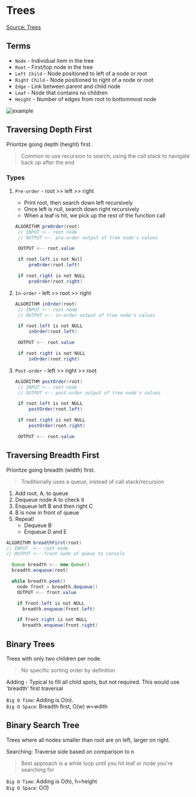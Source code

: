 # Trees

[Source: Trees](https://codefellows.github.io/common_curriculum/data_structures_and_algorithms/Code_401/class-15/resources/Trees.html)

## Terms

- `Node` - Individual item in the tree
- `Root` - First/top node in the tree
- `Left Child` - Node positioned to left of a node or root
- `Right Child` - Node positioned to right of a node or root
- `Edge` - Link between parent and child node
- `Leaf` - Node that contains no children
- `Height` - Number of edges from root to bottommost node

![example](https://codefellows.github.io/common_curriculum/data_structures_and_algorithms/Code_401/class-15/resources/images/BinaryTree1.PNG)

## Traversing Depth First

Prioritze going depth (height) first.

> Common to use recursion to search, using the call stack to navigate back up after the end

### Types

1. `Pre-order` - root >> left >> right
   - Print root, then search down left recursively
   - Once left is null, search down right recursively
   - When a leaf is hit, we pick up the rest of the function call

   ```java
   ALGORITHM preOrder(root)
    // INPUT <-- root node
    // OUTPUT <-- pre-order output of tree node's values

    OUTPUT <-- root.value

    if root.left is not Null
        preOrder(root.left)

    if root.right is not NULL
        preOrder(root.right)
   ```

2. `In-order` - left >> root >> right

   ```java
   ALGORITHM inOrder(root)
    // INPUT <-- root node
    // OUTPUT <-- in-order output of tree node's values

    if root.left is not NULL
        inOrder(root.left)

    OUTPUT <-- root.value

    if root.right is not NULL
        inOrder(root.right)
   ```

3. `Post-order` - left >> right >> root

   ```java
   ALGORITHM postOrder(root)
    // INPUT <-- root node
    // OUTPUT <-- post-order output of tree node's values

    if root.left is not NULL
        postOrder(root.left)

    if root.right is not NULL
        postOrder(root.right)

    OUTPUT <-- root.value
   ```

## Traversing Breadth First

Prioritze going breadth (width) first.

> Traditionally uses a queue, instead of call stack/recursion

1. Add root, A, to queue
2. Dequeue node A to check it
3. Enqueue left B and then right C
4. B is now in front of queue
5. Repeat!
   - Dequeue B
   - Enqueue D and E

```java
ALGORITHM breadthFirst(root)
// INPUT  <-- root node
// OUTPUT <-- front node of queue to console

  Queue breadth <-- new Queue()
  breadth.enqueue(root)

  while breadth.peek()
    node front = breadth.dequeue()
    OUTPUT <-- front.value

    if front.left is not NULL
      breadth.enqueue(front.left)

    if front.right is not NULL
      breadth.enqueue(front.right)
```

## Binary Trees

Trees with only two children per node.

> No specific sorting order by definition

Adding - Typical to fill all child spots, but not required. This would use 'breadth' first traversal

`Big O Time`: Adding is O(n).  
`Big O Space`: Breadth first, O(w) w=wdith

## Binary Search Tree

Trees where all nodes smaller than root are on left, larger on right.

Searching: Traverse side based on comparison to n

> Best approach is a while loop until you hit leaf or node you're searching for

`Big O Time`: Adding is O(h), h=height  
`Big O Space`: O(1)
